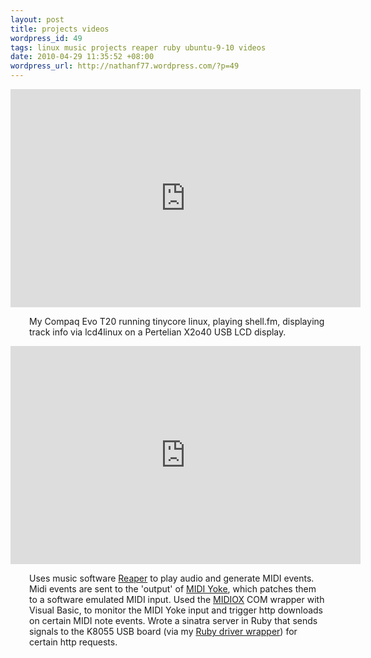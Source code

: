 ```yaml
---
layout: post
title: projects videos
wordpress_id: 49
tags: linux music projects reaper ruby ubuntu-9-10 videos
date: 2010-04-29 11:35:52 +08:00
wordpress_url: http://nathanf77.wordpress.com/?p=49
---
```

<iframe width="560" height="349" src="http://www.youtube.com/embed/bKTrjd3BlNQ?rel=0" frameborder="0" allowfullscreen></iframe>

<p style="padding-left:30px;">My Compaq Evo T20 running tinycore linux, playing shell.fm, displaying track info via lcd4linux on a Pertelian X2o40 USB LCD display.</p>
<p style="padding-left:30px;"></p>

<iframe width="560" height="349" src="http://www.youtube.com/embed/1EQNPFSNS_A?rel=0" frameborder="0" allowfullscreen></iframe>

<p style="padding-left:30px;">Uses music software <a href="http://reaper.fm">Reaper</a> to play audio and generate MIDI events. Midi events are sent to the 'output' of <a href="http://www.midiox.com/myoke.htm">MIDI Yoke</a>, which patches them to a software emulated MIDI input. Used the <a href="http://www.midiox.com/">MIDIOX</a> COM wrapper with Visual Basic, to monitor the MIDI Yoke input and trigger http downloads on certain MIDI note events. Wrote a sinatra server in Ruby that sends signals to the K8055 USB board (via my <a href="http://github.com/ndbroadbent/rubyk8055">Ruby driver wrapper</a>) for certain http requests.</p>

